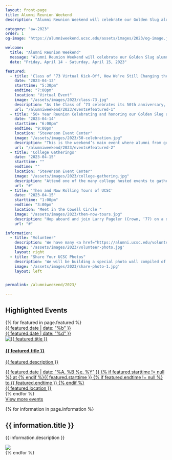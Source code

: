 ```yaml
---
layout: front-page
title: Alumni Reunion Weekend
description: "Alumni Reunion Weekend will celebrate our Golden Slug alumni from the classes of 1965-1973."

category: "aw-2023"
order: 1
og-image: "https://alumniweekend.ucsc.edu/assets/images/2023/og-image.jpg"

welcome:
  title: "Alumni Reunion Weekend"
  message: "Alumni Reunion Weekend will celebrate our Golden Slug alumni from the classes of 1965-1973. <br/><br/>This meaningful weekend will be filled with college-specific events and <br/><br/>special moments to honor alumni celebrating their 50th or greater reunion milestones. <br/><br/>We are excited to welcome these pioneers back to UC Santa Cruz for this special weekend."
  date: "Friday, April 14 - Saturday, April 15, 2023"

featured:
  - title: 'Class of ‘73 Virtual Kick-Off, How We’re Still Changing the World'
    date: "2023-04-13"
    starttime: "5:30pm"
    endtime: "7:00pm"
    location: "Virtual Event"
    image: "/assets/images/2023/class-73.jpg"
    description: "As the Class of ’73 celebrates its 50th anniversary, classmates will come together to reflect on how they are still changing the world. Hear and share about how the Class of ’73 has been at the forefront of progress over the past 50 years. Come celebrate the transformative impact of fellow classmates and colleagues."
    url: "/alumniweekend/2023/events#featured-1"
  - title: '50+ Year Reunion Celebrating and honoring our Golden Slug alumni from the classes of 1965-1973 Stevenson Events Center'
    date: "2023-04-14"
    starttime: "6:00pm"
    endtime: "9:00pm"
    location: "Stevenson Event Center"
    image: "/assets/images/2023/50-celebration.jpg"
    description: "This is the weekend’s main event where alumni from graduating classes 1965 to 1973 will gather together to celebrate their milestone reunion. Alumni will be presented with the distinct recognition for their part in the history of UC Santa Cruz."
    url: "/alumniweekend/2023/events#featured-2"
  - title: 'College Gatherings'
    date: "2023-04-15"
    starttime: ""
    endtime: ""
    location: "Stevenson Event Center"
    image: "/assets/images/2023/college-gathering.jpg"
    description: "Attend one of the many college hosted events to gather with classmates from your college in the libraries, dining halls and lounges you once called home. Review the full event listings to see events organized by college."
    url: "#"
  - title: 'Then and Now Rolling Tours of UCSC'
    date: "2023-04-15"
    starttime: "1:00pm"
    endtime: "3:00pm"
    location: "Meet in the Cowell Circle "
    image: "/assets/images/2023/then-now-tours.jpg"
    description: "Hop aboard and join Larry Pageler (Crown, ’77) on a driving tour of campus to learn campus history, explore what is new and reminisce about our time as students."
    url: "#"

information:
  - title: "Volunteer"
    description: 'We have many <a href="https://alumni.ucsc.edu/volunteer/arw-volunteers.html">volunteer opportunities</a> for you to get involved now and during the weekend. <a href="https://docs.google.com/forms/d/e/1FAIpQLSe91dHZ5027XdMNNU__YX4gXrwRCdAH3tKNmfLz6kkxdz5bog/viewform">Sign-up to volunteer</a>.'
    image: '/assets/images/2023/volunteer-photo.jpg'
    layout: right
  - title: "Share Your UCSC Photos"
    description: 'We will be building a special photo wall compiled of images you and your classmates send in from your student days on campus as a student at UCSC. Please email us your photos in any format to <a href="mailto:alumni@ucsc.edu">alumni@ucsc.edu</a>.'
    image: '/assets/images/2023/share-photo-1.jpg' 
    layout: left


permalink: /alumniweekend/2023/

---
```



<style>
  .page-utilities {
    display: none;
  }
</style>


<section class="heading">
  <h2 class="underline">Highlighted Events</h2>
</section>
<div class="events-card-list fade-out-siblings">
  {% for featured in page.featured %}
    <a class="events-card" href="{{ featured.url }}">
      <div class="events-card-content">
        <div class="date">
          <div class="month">{{ featured.date | date: "%b" }}</div>
          <div class="day">{{ featured.date | date: "%d" }}</div>
        </div>
          <div class="inner">
            <div class="image">
            <img src="{{ featured.image }}" alt="{{ featured.title }}"/>
            </div>
            <div class="card-content">
              <h4 class="header underline">{{ featured.title }}</h4>
              <p class="event-description">{{ featured.description }}</p>
            <div class="tags">
              <span class="topics-title">
                <div class="time">
                <i class="fa fa-clock-o turquiose-text"></i>{{ featured.date | date: "%A, %B %e, %Y" }} {% if featured.starttime != null %} at {% endif %}{{ featured.starttime }}
                {% if featured.endtime != null %} to {{ featured.endtime }} {% endif %}
                </div>
                <div class="location">
                  <i class="fa fa-map-marker turquiose-text"></i> {{ featured.location }}
                </div>
              </span>
            </div>
          </div>
        </div>
      </div>
    </a>
  {% endfor %}
</div>

<!-- End three current events: Tag Home to display -->
<div class="more no-border">
  <a href="/alumniweekend/2023/events" class="button primary">
    View more events
  </a>
</div>


{% for information in page.information %}
<section class="content-w-media {{ information.layout }}">
  <div class="grid-container large">
    <div class="inner">
      <div class="content">
        <h2 class="underline">{{ information.title }}</h2>
        <p>{{ information.description }}</p>
      </div>
      <div class="media">
          <img src="{{ information.image }}">
      </div>
    </div>
  </div>
</section>
{% endfor %}



